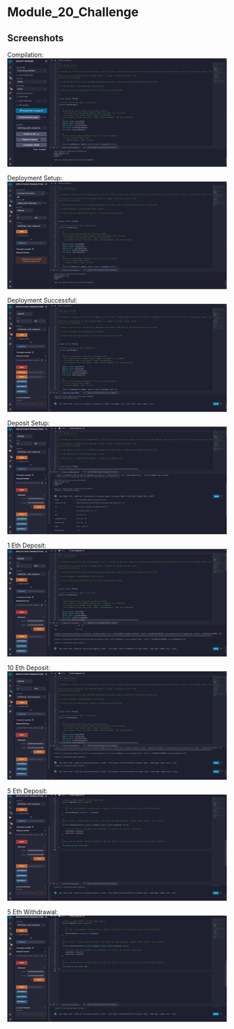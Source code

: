 # Module_20_Challenge

## Screenshots

Compilation:
![Input Data](./Screenshots/compile_success.png)


Deployment Setup:
![Input Data](./Screenshots/deploy_setup.png)


Deployment Successful:
![Input Data](./Screenshots/deploy_success.png)


Deposit Setup:
![Input Data](./Screenshots/deposit_setup.png)


1 Eth Deposit:
![Input Data](./Screenshots/1_eth_deposit.png)


10 Eth Deposit:
![Input Data](./Screenshots/10_eth_deposit.png)


5 Eth Deposit:
![Input Data](./Screenshots/5_eth_deposit.png)


5 Eth Withdrawal:
![Input Data](./Screenshots/5_eth_withdrawal.png)